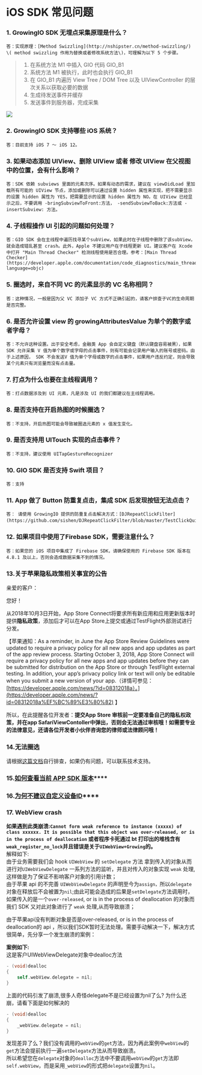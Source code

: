 # iOS SDK 常见问题

### 1. GrowingIO SDK 无埋点采集原理是什么？

    答：实现原理：[Method Swizzling](http://nshipster.cn/method-swizzling/) \( method swizzling 作用为替换或者修改系统方法\)，可理解为以下 5 个步骤。

> 1. 在系统方法 M1 中插入 GIO 代码 GIO\_B1
> 2. 系统方法 M1 被执行，此时也会执行 GIO\_B1
> 3. 在 GIO\_B1 内遍历 View Tree / DOM Tree 以及 UIViewController 的层次关系以获取必要的数据
> 4. 生成待发送事件并缓存
> 5. 发送事件到服务器，完成采集

![](https://growingio.atlassian.net/wiki/download/thumbnails/180519296/hook.png?version=1&modificationDate=1524817973586&cacheVersion=1&api=v2&width=265&height=250)

### 2. GrowingIO SDK 支持哪些 iOS 系统？

    答：目前支持 iOS 7 ～ iOS 12。

### 3. 如果动态添加 UIView、删除 UIView 或者 修改 UIView 在父视图中的位置，会有什么影响？

    答：SDK 依赖 subviews 里面的元素次序。如果有动态的需求，建议在 viewDidLoad 里加载所有可能的 UIView 节点，添加或删除可以通过设置 hidden 属性来实现，把不需要显示的设置 hidden 属性为 YES，把需要显示的设置 hidden 属性为 NO。在 UIView 已经显示之后，不要调用 -bringSubviewToFront:方法， -sendSubviewToBack:方法或 -insertSubview: 方法。

### 4. 子线程操作 UI 引起的问题如何处理？

    答：GIO SDK 会在主线程中遍历找寻某个subView，如果此时在子线程中删除了该subView，就会造成错乱甚至 crash。此外，Apple 不建议用户在子线程更新 UI。建议客户在 Xcode 中打开 "Main Thread Checker" 检测线程使用是否合理。参考：[Main Thread Checker](https://developer.apple.com/documentation/code_diagnostics/main_thread_checker?language=objc)

### 5. 圈选时，来自不同 VC 的元素显示的 VC 名称相同？

    答：这种情况，一般是因为父 VC 添加子 VC 方式不正确引起的，请客户排查子VC的生命周期是否完整。

### 6. 是否允许设置 view 的 growingAttributesValue 为单个的数字或者字母？

    答：不允许这种设置。出于安全考虑，金融类 App 会自定义键盘（默认键盘容易被黑），如果 SDK 允许采集 V 值为单个数字或字母的点击事件，则有可能会记录用户输入的账号或密码。由于上述原因， SDK 不会发送V 值为单个字母或数字的点击事件，如果用户违反约定，则会导致某个元素只有浏览量而没有点击量。

### 7. 打点为什么也要在主线程调用？

    答：打点数据涉及到 UI 元素，凡是涉及 UI 的我们都建议在主线程调用。

### 8. 是否支持在开启热图的时候圈选？

    答：不支持，开启热图可能会导致被圈选元素的 x 值发生变化。

### 9. 是否支持用 UITouch 实现的点击事件？

    答：不支持，建议使用 UITapGestureRecognizer

### 10. GIO SDK 是否支持 Swift 项目？

    答：支持

### 11. App 做了 Button 防重复点击，集成 SDK 后发现按钮无法点击？

    答： 请使用 GrowingIO 提供的防重复点击解决方式：[DJRepeatClickFilter](https://github.com/sishen/DJRepeatClickFilter/blob/master/TestClickQuickly/UIView%2BDJRepeatClickFilter.m)。

### 12. 如果项目中使用了Firebase SDK，需要注意什么？

    答：如果您的 iOS 项目中集成了 Firebase SDK，请确保使用的 Firebase SDK 版本在 4.8.1 及以上，否则会造成数据采集不到的情况。

### **13.关于苹果隐私政策相关事宜的公告**

亲爱的客户：

您好！

   从2018年10月3日开始，App Store Connect将要求所有新应用和应用更新版本时提供**隐私政策**，添加后才可以在App Store上提交或通过TestFlight外部测试进行分发。

【苹果通知：As a reminder, in June the App Store Review Guidelines were updated to require a privacy policy for all new apps and app updates as part of the app review process. Starting October 3, 2018, App Store Connect will require a privacy policy for all new apps and app updates before they can be submitted for distribution on the App Store or through TestFlight external testing. In addition, your app’s privacy policy link or text will only be editable when you submit a new version of your app.（详情可参见：[https://developer.apple.com/news/?id=08312018a）。](https://developer.apple.com/news/?id=08312018a%EF%BC%89%E3%80%82) 】

所以，在此提醒各位开发者：**提交App Store 审核前一定要准备自己的隐私权政策，并在app SafariViewContoller中弹出，否则会无法通过审核哦！如需要专业的法律意见，还请各位开发者小伙伴咨询您的律师或法律顾问哦！**

### **14.无法圈选**

请根据[这篇文档](../../faq/faq-circle.md#3-sao-miao-quan-xuan-er-wei-ma-dan-shi-wu-fa-zheng-chang-quan-xuan)自行排查，如果仍有问题，可以联系技术支持。

### **15.**[**如何查看当前 APP SDK 版本**](../android-sdk/android-chang-jian-wen-ti.md#ru-he-cha-kan-dang-qian-app-sdk-ban-ben)\*\*\*\*

### **16.**[**为何不建议自定义设备ID**](../android-sdk/android-chang-jian-wen-ti.md#wei-he-bu-jian-yi-zi-ding-yi-she-bei-id)\*\*\*\*

### **17.** WebView crash

**如果遇到此类崩溃:`Cannot form weak reference to instance (xxxxx) of class xxxxxx. It is possible that this object was over-released, or is in the process of deallocation` 或者程序卡死通过 bt 打印出的堆栈含有`weak_register_no_lock`并且错误是关于`UIWebView+Growing`的。**  
解释如下:  
由于业务需要我们会 hook `UIWebView` 的 `setDelegate` 方法 拿到传入的对象从而进行对`UIWebViewDelegate` 一系列方法的监听，并且对传入的对象实现 `weak` 处理,这样做是为了保证不影响客户对象的引用计数；  
由于苹果 api 的不完善 `UIWebViewDelegate` 的声明至今为`assign，`所以`delegate`对象在释放后不会被置为`nil`;由此可能会造成的后果是`setDelegate`方法调用时，如果传入的是一个`over-released`, or is in the process of deallocation 的对象而我们 SDK 又对此对象进行了 `weak` 处理,从而导致崩溃；

由于苹果api没有判断对象是否是over-released, or is in the process of deallocation的 api ，所以我们SDK暂时无法处理。需要手动解决一下，解决方式很简单，先分享一个发生崩溃的案例：

**案例如下:**  
这是客户UIWebViewDelegate对象中dealloc方法

```objectivec
- (void)dealloc
{
    self.webView.delegate = nil;
}
```

上面的代码引发了崩溃,很多人奇怪delegate不是已经设置为nil了么? 为什么还崩，请看下面是如何解决的

```objectivec
- (void)dealloc
{
    _webView.delegate = nil;
}
```

发现差异了么？我们没有调用的`webView`的`get`方法，因为再此案例中`webView`的`get`方法会提前执行一遍`setDelegate`方法从而导致崩溃。  
所以希望您在`delegate`对象的`dealloc`方法中不要调用`webView`的`get`方法即`self.webView`，而是采用`_webView`的形式把`delegate`设置为`nil`。



